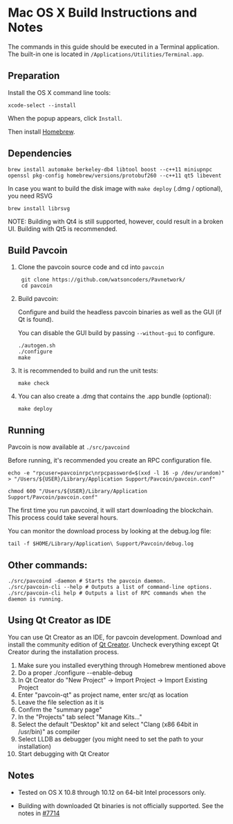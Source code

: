Mac OS X Build Instructions and Notes
====================================
The commands in this guide should be executed in a Terminal application.
The built-in one is located in `/Applications/Utilities/Terminal.app`.

Preparation
-----------
Install the OS X command line tools:

`xcode-select --install`

When the popup appears, click `Install`.

Then install [Homebrew](http://brew.sh).

Dependencies
----------------------

    brew install automake berkeley-db4 libtool boost --c++11 miniupnpc openssl pkg-config homebrew/versions/protobuf260 --c++11 qt5 libevent

In case you want to build the disk image with `make deploy` (.dmg / optional), you need RSVG

    brew install librsvg

NOTE: Building with Qt4 is still supported, however, could result in a broken UI. Building with Qt5 is recommended.

Build Pavcoin
------------------------

1. Clone the pavcoin source code and cd into `pavcoin`

        git clone https://github.com/watsoncoders/Pavnetwork/
        cd pavcoin

2.  Build pavcoin:

    Configure and build the headless pavcoin binaries as well as the GUI (if Qt is found).

    You can disable the GUI build by passing `--without-gui` to configure.

        ./autogen.sh
        ./configure
        make

3.  It is recommended to build and run the unit tests:

        make check

4.  You can also create a .dmg that contains the .app bundle (optional):

        make deploy

Running
-------

Pavcoin is now available at `./src/pavcoind`

Before running, it's recommended you create an RPC configuration file.

    echo -e "rpcuser=pavcoinrpc\nrpcpassword=$(xxd -l 16 -p /dev/urandom)" > "/Users/${USER}/Library/Application Support/Pavcoin/pavcoin.conf"

    chmod 600 "/Users/${USER}/Library/Application Support/Pavcoin/pavcoin.conf"

The first time you run pavcoind, it will start downloading the blockchain. This process could take several hours.

You can monitor the download process by looking at the debug.log file:

    tail -f $HOME/Library/Application\ Support/Pavcoin/debug.log

Other commands:
-------

    ./src/pavcoind -daemon # Starts the pavcoin daemon.
    ./src/pavcoin-cli --help # Outputs a list of command-line options.
    ./src/pavcoin-cli help # Outputs a list of RPC commands when the daemon is running.

Using Qt Creator as IDE
------------------------
You can use Qt Creator as an IDE, for pavcoin development.
Download and install the community edition of [Qt Creator](https://www.qt.io/download/).
Uncheck everything except Qt Creator during the installation process.

1. Make sure you installed everything through Homebrew mentioned above
2. Do a proper ./configure --enable-debug
3. In Qt Creator do "New Project" -> Import Project -> Import Existing Project
4. Enter "pavcoin-qt" as project name, enter src/qt as location
5. Leave the file selection as it is
6. Confirm the "summary page"
7. In the "Projects" tab select "Manage Kits..."
8. Select the default "Desktop" kit and select "Clang (x86 64bit in /usr/bin)" as compiler
9. Select LLDB as debugger (you might need to set the path to your installation)
10. Start debugging with Qt Creator

Notes
-----

* Tested on OS X 10.8 through 10.12 on 64-bit Intel processors only.

* Building with downloaded Qt binaries is not officially supported. See the notes in [#7714](https://github.com/bitcoin/bitcoin/issues/7714)
